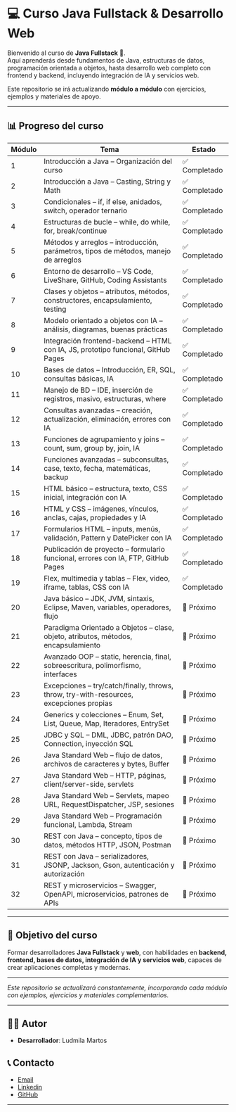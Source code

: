 # 💻 Curso Java Fullstack & Desarrollo Web

Bienvenido al curso de **Java Fullstack** 🎯.  
Aquí aprenderás desde fundamentos de Java, estructuras de datos, programación orientada a objetos, hasta desarrollo web completo con frontend y backend, incluyendo integración de IA y servicios web.  

Este repositorio se irá actualizando **módulo a módulo** con ejercicios, ejemplos y materiales de apoyo.  

---

## 📊 Progreso del curso

| Módulo | Tema | Estado |
|--------|------|--------|
| 1 | Introducción a Java – Organización del curso | ✅ Completado |
| 2 | Introducción a Java – Casting, String y Math | ✅ Completado |
| 3 | Condicionales – if, if else, anidados, switch, operador ternario | ✅ Completado |
| 4 | Estructuras de bucle – while, do while, for, break/continue | ✅ Completado |
| 5 | Métodos y arreglos – introducción, parámetros, tipos de métodos, manejo de arreglos | ✅ Completado |
| 6 | Entorno de desarrollo – VS Code, LiveShare, GitHub, Coding Assistants | ✅ Completado |
| 7 | Clases y objetos – atributos, métodos, constructores, encapsulamiento, testing | ✅ Completado |
| 8 | Modelo orientado a objetos con IA – análisis, diagramas, buenas prácticas | ✅ Completado |
| 9 | Integración frontend-backend – HTML con IA, JS, prototipo funcional, GitHub Pages | ✅ Completado |
| 10 | Bases de datos – Introducción, ER, SQL, consultas básicas, IA | ✅ Completado |
| 11 | Manejo de BD – IDE, inserción de registros, masivo, estructuras, where | ✅ Completado |
| 12 | Consultas avanzadas – creación, actualización, eliminación, errores con IA | ✅ Completado |
| 13 | Funciones de agrupamiento y joins – count, sum, group by, join, IA | ✅ Completado |
| 14 | Funciones avanzadas – subconsultas, case, texto, fecha, matemáticas, backup | ✅ Completado |
| 15 | HTML básico – estructura, texto, CSS inicial, integración con IA | ✅ Completado |
| 16 | HTML y CSS – imágenes, vínculos, anclas, cajas, propiedades y IA | ✅ Completado |
| 17 | Formularios HTML – inputs, menús, validación, Pattern y DatePicker con IA | ✅ Completado |
| 18 | Publicación de proyecto – formulario funcional, errores con IA, FTP, GitHub Pages | ✅ Completado |
| 19 | Flex, multimedia y tablas – Flex, video, iframe, tablas, CSS con IA | ✅ Completado |
| 20 | Java básico – JDK, JVM, sintaxis, Eclipse, Maven, variables, operadores, flujo | 🔹 Próximo |
| 21 | Paradigma Orientado a Objetos – clase, objeto, atributos, métodos, encapsulamiento | 🔹 Próximo |
| 22 | Avanzado OOP – static, herencia, final, sobreescritura, polimorfismo, interfaces | 🔹 Próximo |
| 23 | Excepciones – try/catch/finally, throws, throw, try-with-resources, excepciones propias | 🔹 Próximo |
| 24 | Generics y colecciones – Enum, Set, List, Queue, Map, Iteradores, EntrySet | 🔹 Próximo |
| 25 | JDBC y SQL – DML, JDBC, patrón DAO, Connection, inyección SQL | 🔹 Próximo |
| 26 | Java Standard Web – flujo de datos, archivos de caracteres y bytes, Buffer | 🔹 Próximo |
| 27 | Java Standard Web – HTTP, páginas, client/server-side, servlets | 🔹 Próximo |
| 28 | Java Standard Web – Servlets, mapeo URL, RequestDispatcher, JSP, sesiones | 🔹 Próximo |
| 29 | Java Standard Web – Programación funcional, Lambda, Stream | 🔹 Próximo |
| 30 | REST con Java – concepto, tipos de datos, métodos HTTP, JSON, Postman | 🔹 Próximo |
| 31 | REST con Java – serializadores, JSONP, Jackson, Gson, autenticación y autorización | 🔹 Próximo |
| 32 | REST y microservicios – Swagger, OpenAPI, microservicios, patrones de APIs | 🔹 Próximo |

---

## 🎯 Objetivo del curso
Formar desarrolladores **Java Fullstack** y **web**, con habilidades en **backend, frontend, bases de datos, integración de IA y servicios web**, capaces de crear aplicaciones completas y modernas.  

---

*Este repositorio se actualizará constantemente, incorporando cada módulo con ejemplos, ejercicios y materiales complementarios.*


---

## 👨‍💻 Autor

- **Desarrollador**: Ludmila Martos

## 📞 Contacto

-  [Email](ludmilamartos@gmail.com)
-  [Linkedin](https://www.linkedin.com/in/ludmimar89/)
- [GitHub](https://github.com/Ludmimar)

---

